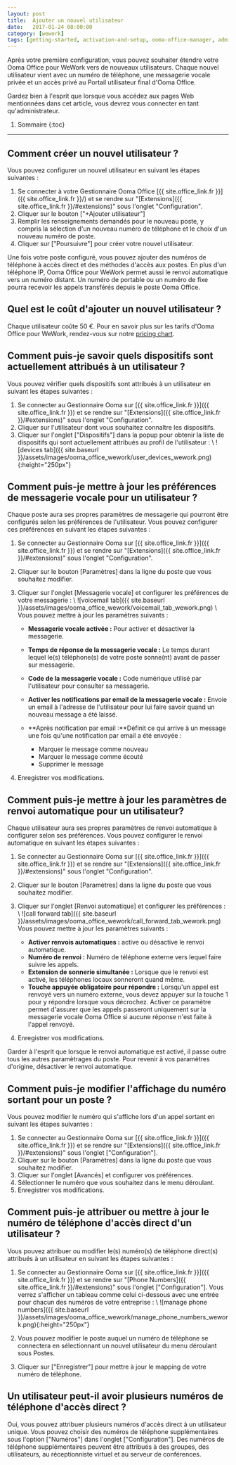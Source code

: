 ```yaml
---
layout: post
title:  Ajouter un nouvel utilisateur
date:   2017-01-24 08:00:00
category: [wework]
tags: [getting-started, activation-and-setup, ooma-office-manager, admin-features, user-management, wework]
---
```


Après votre première configuration, vous pouvez souhaiter étendre votre Ooma Office pour WeWork vers de nouveaux utilisateurs. Chaque nouvel utilisateur vient avec un numéro de téléphone, une messagerie vocale privée et un accès privé au Portail utilisateur final d'Ooma Office.

Gardez bien à l'esprit que lorsque vous accédez aux pages Web mentionnées dans cet article, vous devrez vous connecter en tant qu'administrateur.

1. Sommaire
{:toc}
* * *

## Comment créer un nouvel utilisateur ?

Vous pouvez configurer un nouvel utilisateur en suivant les étapes suivantes :
1. Se connecter à votre Gestionnaire Ooma Office [{{ site.office_link.fr }}]({{ site.office_link.fr }}/) et se rendre sur "[Extensions]({{ site.office_link.fr }}/#extensions)" sous l'onglet "Configuration".
2. Cliquer sur le bouton ["+Ajouter utilisateur"]
3. Remplir les renseignements demandés pour le nouveau poste, y compris la sélection d'un nouveau numéro de téléphone et le choix d'un nouveau numéro de poste.
4. Cliquer sur ["Poursuivre"] pour créer votre nouvel utilisateur.

Une fois votre poste configuré, vous pouvez ajouter des numéros de téléphone à accès direct et des méthodes d'accès aux postes. En plus d'un téléphone IP, Ooma Office pour WeWork permet aussi le renvoi automatique vers un numéro distant. Un numéro de portable ou un numéro de fixe pourra recevoir les appels transférés depuis le poste Ooma Office.

## Quel est le coût d'ajouter un nouvel utilisateur ?
Chaque utilisateur coûte 50 €. Pour en savoir plus sur les tarifs d'Ooma Office pour WeWork, rendez-vous sur notre [pricing chart](/fr/en/ooma-office-pricing-chart).

## Comment puis-je savoir quels dispositifs sont actuellement attribués à un utilisateur ?

Vous pouvez vérifier quels dispositifs sont attribués à un utilisateur en suivant les étapes suivantes :

1. Se connecter au Gestionnaire Ooma sur [{{ site.office_link.fr }}]({{ site.office_link.fr }}) et se rendre sur "[Extensions]({{ site.office_link.fr }}/#extensions)" sous l'onglet "Configuration".
2. Cliquer sur l'utilisateur dont vous souhaitez connaître les dispositifs.
3. Cliquer sur l'onglet ["Dispositifs"] dans la popup pour obtenir la liste de dispositifs qui sont actuellement attribués au profil de l'utilisateur : \\
   ![devices tab]({{ site.baseurl }}/assets/images/ooma_office_wework/user_devices_wework.png){:height="250px"}

## Comment puis-je mettre à jour les préférences de messagerie vocale pour un utilisateur ?
   
Chaque poste aura ses propres paramètres de messagerie qui pourront être configurés selon les préférences de l'utilisateur. Vous pouvez configurer ces préférences en suivant les étapes suivantes :
1. Se connecter au Gestionnaire Ooma sur [{{ site.office_link.fr }}]({{ site.office_link.fr }}) et se rendre sur "[Extensions]({{ site.office_link.fr }}/#extensions)" sous l'onglet "Configuration".
2. Cliquer sur le bouton [Paramètres] dans la ligne du poste que vous souhaitez modifier.
3. Cliquer sur l'onglet [Messagerie vocale] et configurer les préférences de votre messagerie : \\
   ![voicemail tab]({{ site.baseurl }}/assets/images/ooma_office_wework/voicemail_tab_wework.png)
   \\
   Vous pouvez mettre à jour les paramètres suivants :
   * **Messagerie vocale activée :** Pour activer et désactiver la messagerie.
   * **Temps de réponse de la messagerie vocale :** Le temps durant lequel le(s) téléphone(s) de votre poste sonne(nt) avant de passer sur messagerie.
   * **Code de la messagerie vocale :** Code numérique utilisé par l'utilisateur pour consulter sa messagerie.
   * **Activer les notifications par email de la messagerie vocale :** Envoie un email à l'adresse de l'utilisateur pour lui faire savoir quand un nouveau message a été laissé.
   * **Après notification par email :**Définit ce qui arrive à un message une fois qu'une notification par email a été envoyée :
   
		* Marquer le message comme nouveau
		* Marquer le message comme écouté
		* Supprimer le message
		
4. Enregistrer vos modifications.

## Comment puis-je mettre à jour les paramètres de renvoi automatique pour un utilisateur?

Chaque utilisateur aura ses propres paramètres de renvoi automatique à configurer selon ses préférences. Vous pouvez configurer le renvoi automatique en suivant les étapes suivantes :
1. Se connecter au Gestionnaire Ooma sur [{{ site.office_link.fr }}]({{ site.office_link.fr }}) et se rendre sur "[Extensions]({{ site.office_link.fr }}/#extensions)" sous l'onglet "Configuration".
2. Cliquer sur le bouton [Paramètres] dans la ligne du poste que vous souhaitez modifier.
3. Cliquer sur l'onglet [Renvoi automatique] et configurer les préférences : \\
   ![call forward tab]({{ site.baseurl }}/assets/images/ooma_office_wework/call_forward_tab_wework.png)
Vous pouvez mettre à jour les paramètres suivants :

   * **Activer renvois automatiques :** active ou désactive le renvoi automatique.
   * **Numéro de renvoi :** Numéro de téléphone externe vers lequel faire suivre les appels.
   * **Extension de sonnerie simultanée :** Lorsque que le renvoi est activé, les téléphones locaux sonneront quand même.
   * **Touche appuyée obligatoire pour répondre :** Lorsqu'un appel est renvoyé vers un numéro externe, vous devez appuyer sur la touche 1 pour y répondre lorsque vous décrochez. Activer ce paramètre permet d'assurer que les appels passeront uniquement sur la messagerie vocale Ooma Office si aucune réponse n'est faite à l'appel renvoyé.
4. Enregistrer vos modifications.

Garder à l'esprit que lorsque le renvoi automatique est activé, il passe outre tous les autres paramètrages du poste. Pour revenir à vos paramètres d'origine, désactiver le renvoi automatique.

## Comment puis-je modifier l'affichage du numéro sortant pour un poste ?

Vous pouvez modifier le numéro qui s'affiche lors d'un appel sortant en suivant les étapes suivantes :

1. Se connecter au Gestionnaire Ooma sur [{{ site.office_link.fr }}]({{ site.office_link.fr }}) et se rendre sur "[Extensions]({{ site.office_link.fr }}/#extensions)" sous l'onglet ["Configuration"].
2. Cliquer sur le bouton [Paramètres] dans la ligne du poste que vous souhaitez modifier.
3. Cliquer sur l'onglet [Avancés] et configurer vos préférences.
4. Sélectionner le numéro que vous souhaitez dans le menu déroulant.
5. Enregistrer vos modifications.

## Comment puis-je attribuer ou mettre à jour le numéro de téléphone d'accès direct d'un utilisateur ?

Vous pouvez attribuer ou modifier le(s) numéro(s) de téléphone direct(s) attribués à un utilisateur en suivant les étapes suivantes :

1. Se connecter au Gestionnaire Ooma sur [{{ site.office_link.fr }}]({{ site.office_link.fr }}) et se rendre sur "[Phone Numbers]({{ site.office_link.fr }}/#extensions)" sous l'onglet ["Configuration"]. Vous verrez s'afficher un tableau comme celui ci-dessous avec une entrée pour chacun des numéros de votre entreprise : \\
   ![manage phone numbers]({{ site.baseurl }}/assets/images/ooma_office_wework/manage_phone_numbers_wework.png){:height="250px"}

2. Vous pouvez modifier le poste auquel un numéro de téléphone se connectera en sélectionnant un nouvel utilisateur du menu déroulant sous Postes.

3. Cliquer sur ["Enregistrer"] pour mettre à jour le mapping de votre numéro de téléphone.

## Un utilisateur peut-il avoir plusieurs numéros de téléphone d'accès direct ?

Oui, vous pouvez attribuer plusieurs numéros d'accès direct à un utilisateur unique. Vous pouvez choisir des numéros de téléphone supplémentaires sous l'option ["Numéros"] dans l'onglet ["Configuration"]. Des numéros de téléphone supplémentaires peuvent être attribués à des groupes, des utilisateurs, au réceptionniste virtuel et au serveur de conférences. 
